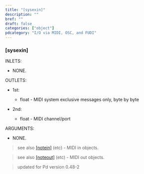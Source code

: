 ```yaml
---
title: "[sysexin]"
description: ""
bref: ""
draft: false
categories: ["object"]
pdcategory: "I/O via MIDI, OSC, and FUDI"
---
```


### [sysexin]

INLETS:

- NONE.

OUTLETS:

- 1st: 
 
  - float - MIDI system exclusive messages only, byte by byte
  
- 2nd: 

  - float - MIDI channel/port
  
ARGUMENTS:

- NONE.

> see also [[notein]](../notein) (etc) - MIDI in objects.

> see also [[noteout]](../noteout) (etc) - MIDI out objects.

> updated for Pd version 0.48-2
 
